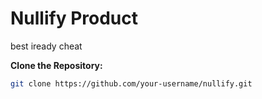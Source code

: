 # Nullify Product
best iready cheat

 **Clone the Repository:**
   ```bash
   git clone https://github.com/your-username/nullify.git
   ```
